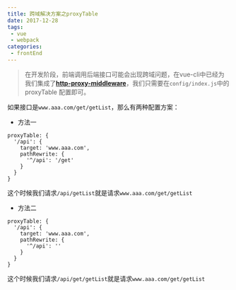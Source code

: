 ```yaml
---
title: 跨域解决方案之proxyTable  
date: 2017-12-28
tags:
 - vue
 - webpack
categories: 
 - frontEnd
---
```


> 在开发阶段，前端调用后端接口可能会出现跨域问题，在vue-cli中已经为我们集成了[**http-proxy-middleware**](https://github.com/chimurai/http-proxy-middleware)，我们只需要在`config/index.js`中的proxyTable 配置即可。

<!-- more -->

如果接口是`www.aaa.com/get/getList`，那么有两种配置方案：
- 方法一
```ecmascript 6
proxyTable: {
  '/api': {
    target: 'www.aaa.com',
    pathRewrite: {
      '^/api': '/get'
    }
  }
}
```
这个时候我们请求`/api/getList`就是请求`www.aaa.com/get/getList`
- 方法二
```ecmascript 6
proxyTable: {
  '/api': {
    target: 'www.aaa.com',
    pathRewrite: {
      '^/api': ''
    }
  }
}
```
这个时候我们请求`/api/get/getList`就是请求`www.aaa.com/get/getList`


